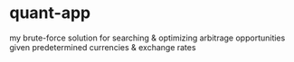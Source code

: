 # quant-app
my brute-force solution for searching &amp; optimizing arbitrage opportunities given predetermined currencies &amp; exchange rates 
